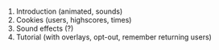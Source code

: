 #

1. Introduction (animated, sounds)
2. Cookies (users, highscores, times)
3. Sound effects (?)
4. Tutorial (with overlays, opt-out, remember returning users)